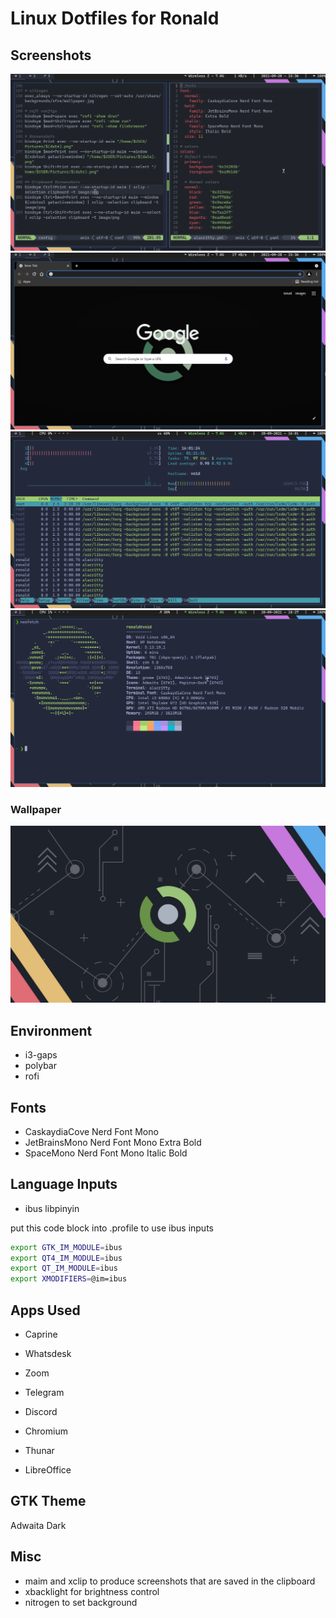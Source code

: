 # Linux Dotfiles for Ronald

## Screenshots
![using Neovim](./screenshots/screenshot1.png)
![using Chromium](./screenshots/screenshot2.png)
![using Htop](./screenshots/screenshot3.png)
![using Neofetch](./screenshots/screenshot4.png)

### Wallpaper
![wallpaper](./wallpaper.jpg)

## Environment
- i3-gaps
- polybar
- rofi

## Fonts
- CaskaydiaCove Nerd Font Mono
- JetBrainsMono Nerd Font Mono Extra Bold
- SpaceMono Nerd Font Mono Italic Bold

## Language Inputs
- ibus libpinyin

put this code block into .profile to use ibus inputs
``` sh
export GTK_IM_MODULE=ibus
export QT4_IM_MODULE=ibus
export QT_IM_MODULE=ibus
export XMODIFIERS=@im=ibus
```

## Apps Used
- Caprine
- Whatsdesk
- Zoom
- Telegram 
- Discord

- Chromium
- Thunar
- LibreOffice

## GTK Theme
Adwaita Dark

## Misc
- maim and xclip to produce screenshots that are saved in the clipboard
- xbacklight for brightness control
- nitrogen to set background 
